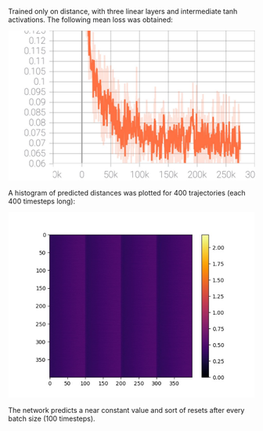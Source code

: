 Trained only on distance, with three linear layers and intermediate tanh activations. The following mean loss was obtained:

![Mean Loss](https://github.com/ishankapnadak/Vector-Based-Navigation/blob/main/New%20Supervised/distance/mean_loss.jpg)

A histogram of predicted distances was plotted for 400 trajectories (each 400 timesteps long):

![Histogram](https://github.com/ishankapnadak/Vector-Based-Navigation/blob/main/New%20Supervised/distance/histogram.jpg)

The network predicts a near constant value and sort of resets after every batch size (100 timesteps). 
